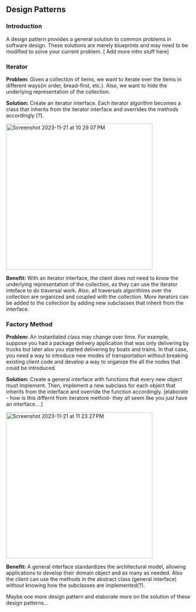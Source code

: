 ## Design Patterns

### Introduction

A design pattern provides a general solution to common problems in software design. These solutions are merely blueprints and may need to be modified to solve your current problem.  [ Add more intro stuff here]

### Iterator 

**Problem:** Given a collection of items, we want to iterate over the items in different ways(in order, bread-first, etc.). Also, we want to hide the underlying representation of the collection.

**Solution:** Create an iterator interface. Each iterator algorithm becomes a class that inherits from the iterator interface and overrides the methods accordingly [?].

<img width="400" alt="Screenshot 2023-11-21 at 10 29 07 PM" src="https://github.com/learning-software-engineering/learning-software-engineering.github.io/assets/97854264/1365cbc5-95b4-4138-9705-7608065a61a1">

**Benefit:** With an iterator interface, the client does not need to know the underlying representation of the collection, as they can use the iterator inteface to do traversal work. Also, all traversals algorithims over the  collection  are organized and coupled with the collection. More iterators can be added to the collection by adding new subclasses that  inherit from the interface. 

### Factory Method

**Problem:**  An instantiated class may change over time. For example, suppose you had a package delivery application that was only delivering by trucks but later also you started delivering by boats and trains. In that case, you need a way to introduce new modes of transportation without breaking existing client code and develop a way to organize the all the nodes that could be introduced.

**Solution:**  Create a general interface  with functions that every new object must implement. Then,  implement a new subclass for each object that inherits from the interface and override the function accordingly. [elaborate - how is this differnt from iteratore method- they all seem like you just have an interface....]

<img width="400" alt="Screenshot 2023-11-21 at 11 23 27 PM" src="https://github.com/learning-software-engineering/learning-software-engineering.github.io/assets/97854264/efb95d64-6ca0-44c6-8c1c-041125d27259">

**Benefit:**  A general interface standardizes the architectural model, allowing applications to develop their domain object and as many as needed. Also the client can use the methods in the abstract class (general interface) without knowing how the subclasses are implemented(?).

Maybe one more design pattern and elaborate more on the solution of these design patterns...

